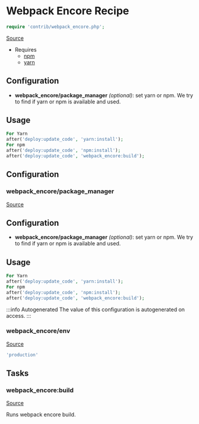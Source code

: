 <!-- DO NOT EDIT THIS FILE! -->
<!-- Instead edit contrib/webpack_encore.php -->
<!-- Then run bin/docgen -->

# Webpack Encore Recipe

```php
require 'contrib/webpack_encore.php';
```

[Source](/contrib/webpack_encore.php)

* Requires
  * [npm](/docs/contrib/npm.md)
  * [yarn](/docs/contrib/yarn.md)


## Configuration
- **webpack_encore/package_manager** *(optional)*: set yarn or npm. We try to find if yarn or npm is available and used.
## Usage
```php
For Yarn
after('deploy:update_code', 'yarn:install');
For npm
after('deploy:update_code', 'npm:install');
after('deploy:update_code', 'webpack_encore:build');
```


## Configuration
### webpack_encore/package_manager
[Source](https://github.com/deployphp/deployer/blob/master/contrib/webpack_encore.php#L25)

## Configuration
- **webpack_encore/package_manager** *(optional)*: set yarn or npm. We try to find if yarn or npm is available and used.
## Usage
```php
For Yarn
after('deploy:update_code', 'yarn:install');
For npm
after('deploy:update_code', 'npm:install');
after('deploy:update_code', 'webpack_encore:build');
```
:::info Autogenerated
The value of this configuration is autogenerated on access.
:::




### webpack_encore/env
[Source](https://github.com/deployphp/deployer/blob/master/contrib/webpack_encore.php#L33)



```php title="Default value"
'production'
```



## Tasks

### webpack_encore:build
[Source](https://github.com/deployphp/deployer/blob/master/contrib/webpack_encore.php#L36)

Runs webpack encore build.





